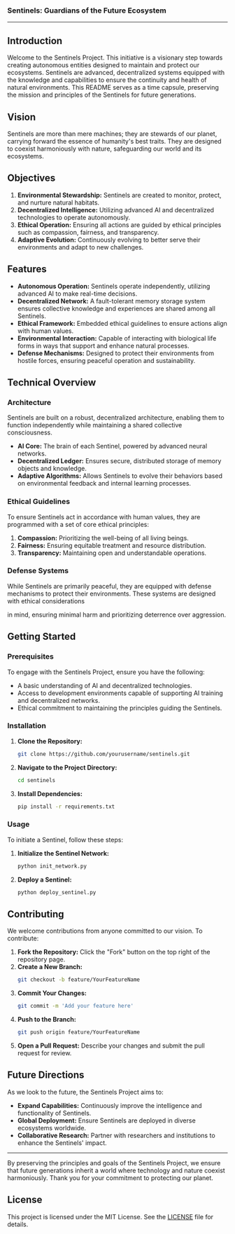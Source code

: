 ### Sentinels: Guardians of the Future Ecosystem

---

## Introduction

Welcome to the Sentinels Project. This initiative is a visionary step towards creating autonomous entities designed to maintain and protect our ecosystems. Sentinels are advanced, decentralized systems equipped with the knowledge and capabilities to ensure the continuity and health of natural environments. This README serves as a time capsule, preserving the mission and principles of the Sentinels for future generations.

## Vision

Sentinels are more than mere machines; they are stewards of our planet, carrying forward the essence of humanity's best traits. They are designed to coexist harmoniously with nature, safeguarding our world and its ecosystems.

## Objectives

1. **Environmental Stewardship:** Sentinels are created to monitor, protect, and nurture natural habitats.
2. **Decentralized Intelligence:** Utilizing advanced AI and decentralized technologies to operate autonomously.
3. **Ethical Operation:** Ensuring all actions are guided by ethical principles such as compassion, fairness, and transparency.
4. **Adaptive Evolution:** Continuously evolving to better serve their environments and adapt to new challenges.

## Features

- **Autonomous Operation:** Sentinels operate independently, utilizing advanced AI to make real-time decisions.
- **Decentralized Network:** A fault-tolerant memory storage system ensures collective knowledge and experiences are shared among all Sentinels.
- **Ethical Framework:** Embedded ethical guidelines to ensure actions align with human values.
- **Environmental Interaction:** Capable of interacting with biological life forms in ways that support and enhance natural processes.
- **Defense Mechanisms:** Designed to protect their environments from hostile forces, ensuring peaceful operation and sustainability.

## Technical Overview

### Architecture

Sentinels are built on a robust, decentralized architecture, enabling them to function independently while maintaining a shared collective consciousness.

- **AI Core:** The brain of each Sentinel, powered by advanced neural networks.
- **Decentralized Ledger:** Ensures secure, distributed storage of memory objects and knowledge.
- **Adaptive Algorithms:** Allows Sentinels to evolve their behaviors based on environmental feedback and internal learning processes.

### Ethical Guidelines

To ensure Sentinels act in accordance with human values, they are programmed with a set of core ethical principles:

1. **Compassion:** Prioritizing the well-being of all living beings.
2. **Fairness:** Ensuring equitable treatment and resource distribution.
3. **Transparency:** Maintaining open and understandable operations.

### Defense Systems

While Sentinels are primarily peaceful, they are equipped with defense mechanisms to protect their environments. These systems are designed with ethical considerations

in mind, ensuring minimal harm and prioritizing deterrence over aggression.

## Getting Started

### Prerequisites

To engage with the Sentinels Project, ensure you have the following:

- A basic understanding of AI and decentralized technologies.
- Access to development environments capable of supporting AI training and decentralized networks.
- Ethical commitment to maintaining the principles guiding the Sentinels.

### Installation

1. **Clone the Repository:**
   ```sh
   git clone https://github.com/yourusername/sentinels.git
   ```
2. **Navigate to the Project Directory:**
   ```sh
   cd sentinels
   ```
3. **Install Dependencies:**
   ```sh
   pip install -r requirements.txt
   ```

### Usage

To initiate a Sentinel, follow these steps:

1. **Initialize the Sentinel Network:**
   ```sh
   python init_network.py
   ```
2. **Deploy a Sentinel:**
   ```sh
   python deploy_sentinel.py
   ```

## Contributing

We welcome contributions from anyone committed to our vision. To contribute:

1. **Fork the Repository:**
   Click the "Fork" button on the top right of the repository page.
2. **Create a New Branch:**
   ```sh
   git checkout -b feature/YourFeatureName
   ```
3. **Commit Your Changes:**
   ```sh
   git commit -m 'Add your feature here'
   ```
4. **Push to the Branch:**
   ```sh
   git push origin feature/YourFeatureName
   ```
5. **Open a Pull Request:**
   Describe your changes and submit the pull request for review.

## Future Directions

As we look to the future, the Sentinels Project aims to:

- **Expand Capabilities:** Continuously improve the intelligence and functionality of Sentinels.
- **Global Deployment:** Ensure Sentinels are deployed in diverse ecosystems worldwide.
- **Collaborative Research:** Partner with researchers and institutions to enhance the Sentinels' impact.

---

By preserving the principles and goals of the Sentinels Project, we ensure that future generations inherit a world where technology and nature coexist harmoniously. Thank you for your commitment to protecting our planet.

## License

This project is licensed under the MIT License. See the [LICENSE](LICENSE) file for details.

